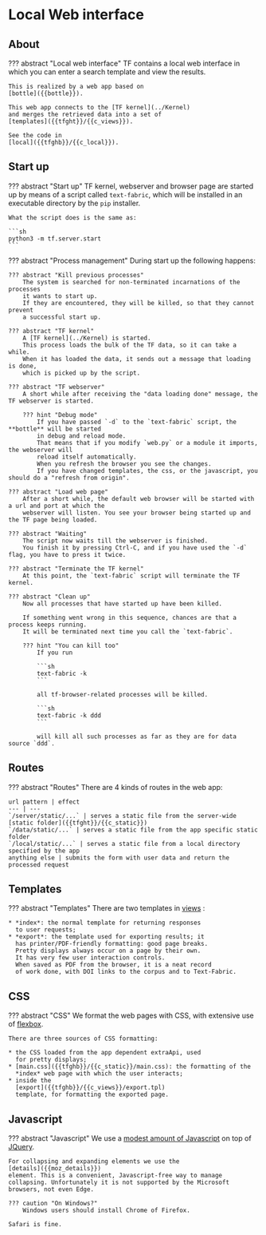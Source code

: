 # Local Web interface

## About

??? abstract "Local web interface"
    TF contains a local web interface
    in which you can enter a search template and view the results.

    This is realized by a web app based on 
    [bottle]({{bottle}}).

    This web app connects to the [TF kernel](../Kernel)
    and merges the retrieved data into a set of 
    [templates]({{tfght}}/{{c_views}}).

    See the code in
    [local]({{tfghb}}/{{c_local}}).

## Start up

??? abstract "Start up"
    TF kernel, webserver and browser page are started
    up by means of a script called `text-fabric`, which will be installed in an executable
    directory by the `pip` installer.
    
    What the script does is the same as:
    
    ```sh
    python3 -m tf.server.start
    ```
    
??? abstract "Process management"
    During start up the following happens:
    
    ??? abstract "Kill previous processes"
        The system is searched for non-terminated incarnations of the processes
        it wants to start up.
        If they are encountered, they will be killed, so that they cannot prevent
        a successful start up.
    
    ??? abstract "TF kernel"
        A [TF kernel](../Kernel) is started.
        This process loads the bulk of the TF data, so it can take a while.
        When it has loaded the data, it sends out a message that loading is done,
        which is picked up by the script.

    ??? abstract "TF webserver"
        A short while after receiving the "data loading done" message, the TF webserver is started.
        
        ??? hint "Debug mode"
            If you have passed `-d` to the `text-fabric` script, the **bottle** will be started
            in debug and reload mode.
            That means that if you modify `web.py` or a module it imports, the webserver will
            reload itself automatically.
            When you refresh the browser you see the changes.
            If you have changed templates, the css, or the javascript, you should do a "refresh from origin".

    ??? abstract "Load web page"
        After a short while, the default web browser will be started with a url and port at which the
        webserver will listen. You see your browser being started up and the TF page being loaded.

    ??? abstract "Waiting"
        The script now waits till the webserver is finished.
        You finish it by pressing Ctrl-C, and if you have used the `-d` flag, you have to press it twice.

    ??? abstract "Terminate the TF kernel"
        At this point, the `text-fabric` script will terminate the TF kernel.

    ??? abstract "Clean up"
        Now all processes that have started up have been killed.
        
        If something went wrong in this sequence, chances are that a process keeps running.
        It will be terminated next time you call the `text-fabric`.
        
        ??? hint "You can kill too"
            If you run
            
            ```sh
            text-fabric -k
            ``` 
            
            all tf-browser-related processes will be killed.

            ```sh
            text-fabric -k ddd
            ```

            will kill all such processes as far as they are for data source `ddd`.

## Routes

??? abstract "Routes"
    There are 4 kinds of routes in the web app:

    url pattern | effect
    --- | ---
    `/server/static/...` | serves a static file from the server-wide [static folder]({{tfght}}/{{c_static}})
    `/data/static/...` | serves a static file from the app specific static folder
    `/local/static/...` | serves a static file from a local directory specified by the app
    anything else | submits the form with user data and return the processed request

## Templates

??? abstract "Templates"
    There are two templates in
    [views]({{tfght}}/{{c_views}})
    :

    * *index*: the normal template for returning responses
      to user requests;
    * *export*: the template used for exporting results; it
      has printer/PDF-friendly formatting: good page breaks.
      Pretty displays always occur on a page by their own.
      It has very few user interaction controls.
      When saved as PDF from the browser, it is a neat record
      of work done, with DOI links to the corpus and to Text-Fabric.

## CSS

??? abstract "CSS"
    We format the web pages with CSS, with extensive use
    of
    [flexbox]({{cssflex}}).

    There are three sources of CSS formatting:

    * the CSS loaded from the app dependent extraApi, used
      for pretty displays;
    * [main.css]({{tfghb}}/{{c_static}}/main.css): the formatting of the 
      *index* web page with which the user interacts;
    * inside the
      [export]({{tfghb}}/{{c_views}}/export.tpl)
      template, for formatting the exported page.

## Javascript

??? abstract "Javascript"
    We use a
    [modest amount of Javascript]({{tfghb}}/{{c_static}}/tf.js)
    on top of 
    [JQuery](https://api.jquery.com).

    For collapsing and expanding elements we use the
    [details]({{moz_details}})
    element. This is a convenient, Javascript-free way to manage
    collapsing. Unfortunately it is not supported by the Microsoft
    browsers, not even Edge.

    ??? caution "On Windows?"
        Windows users should install Chrome of Firefox.

    Safari is fine.
